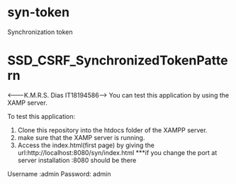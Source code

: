 # syn-token
Synchronization token
# SSD_CSRF_SynchronizedTokenPattern
<---K.M.R.S. Dias IT18194586-->
You can test this application by using the XAMP server.

To test this application:
1. Clone this repository into the htdocs folder of the XAMPP server.
2. make sure that the XAMP server is running.
3. Access the index.html(first page) by giving the url:http://localhost:8080/syn/index.html
***if you change the port at server  installation :8080 should be there

Username :admin
Password: admin
